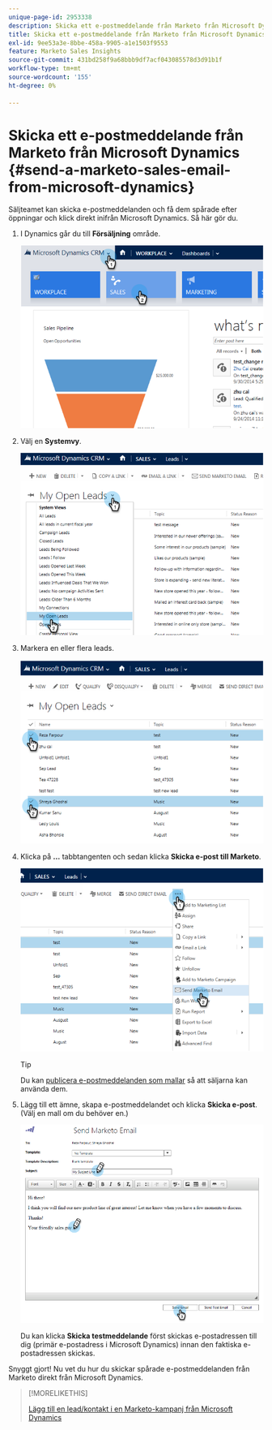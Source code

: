 ```yaml
---
unique-page-id: 2953338
description: Skicka ett e-postmeddelande från Marketo från Microsoft Dynamics - Marketo Docs - produktdokumentation
title: Skicka ett e-postmeddelande från Marketo från Microsoft Dynamics
exl-id: 9ee53a3e-8bbe-458a-9905-a1e1503f9553
feature: Marketo Sales Insights
source-git-commit: 431bd258f9a68bbb9df7acf043085578d3d91b1f
workflow-type: tm+mt
source-wordcount: '155'
ht-degree: 0%

---
```


# Skicka ett e-postmeddelande från Marketo från Microsoft Dynamics {#send-a-marketo-sales-email-from-microsoft-dynamics}

Säljteamet kan skicka e-postmeddelanden och få dem spårade efter öppningar och klick direkt inifrån Microsoft Dynamics. Så här gör du.

1. I Dynamics går du till **Försäljning** område.

   ![](assets/image2014-10-20-11-3a56-3a9.png)

1. Välj en **Systemvy**.

   ![](assets/image2014-10-20-11-3a56-3a20.png)

1. Markera en eller flera leads.

   ![](assets/image2014-10-20-11-3a56-3a35.png)

1. Klicka på **...** tabbtangenten och sedan klicka **Skicka e-post till Marketo**.

   ![](assets/image2014-10-20-11-3a56-3a57.png)

   >[!TIP]
   >
   >Du kan [publicera e-postmeddelanden som mallar](/help/marketo/product-docs/marketo-sales-insight/msi-for-salesforce/features/actions-in-the-msi-panel/send-marketo-email/publish-an-email-to-sales-insight.md) så att säljarna kan använda dem.

1. Lägg till ett ämne, skapa e-postmeddelandet och klicka **Skicka e-post**. (Välj en mall om du behöver en.)

   ![](assets/image2014-10-20-11-3a57-3a8.png)

   Du kan klicka **Skicka testmeddelande** först skickas e-postadressen till dig (primär e-postadress i Microsoft Dynamics) innan den faktiska e-postadressen skickas.

Snyggt gjort! Nu vet du hur du skickar spårade e-postmeddelanden från Marketo direkt från Microsoft Dynamics.

>[!MORELIKETHIS]
>
>[Lägg till en lead/kontakt i en Marketo-kampanj från Microsoft Dynamics](/help/marketo/product-docs/marketo-sales-insight/msi-for-microsoft-dynamics/setting-up-and-using/add-a-lead-contact-to-a-marketo-campaign-from-microsoft-dynamics.md)
